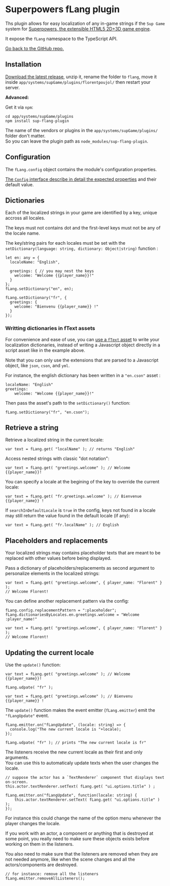 # Superpowers fLang plugin

Ths plugin allows for easy localization of any in-game strings if the `Sup Game` system for [Superpowers, the extensible HTML5 2D+3D game engine](http://sparklinlabs.com).  

It expose the `fLang` namespace to the TypeScript API.

[Go back to the GitHub repo.](https://github.com/florentpoujol/superpowers-flang-plugin)


## Installation

[Download the latest release](https://github.com/florentpoujol/superpowers-flang-plugin/releases), unzip it, rename the folder to `flang`, move it inside `app/systems/supGame/plugins/florentpoujol/` then restart your server.

__Advanced:__

Get it via `npm`:
        
    cd app/systems/supGame/plugins
    npm install sup-flang-plugin

The name of the vendors or plugins in the `app/systems/supGame/plugins/` folder don't matter.  
So you can leave the plugin path as `node_modules/sup-flang-plugin`.


## Configuration

The `fLang.config` object contains the module's configuration properties.

[The `Config` interface describe in detail the expected properties](#flang.config) and their default value.


## Dictionaries

Each of the localized strings in your game are identified by a key, unique accross all locales.

The keys must not contains dot and the first-level keys must not be any of the locale name.

The key/string pairs for each locales must be set with the `setDictionary(language: string, dictionary: Object|string)` function :

    let en: any = {
      localeName: "English",

      greetings: { // you may nest the keys
        welcome: "Welcome {{player_name}}!"
      }
    };
    fLang.setDictionary("en", en);

    fLang.setDictionary("fr", {
      greetings: {
        welcome: "Bienvenu {{player_name}} !"
      }
    });

### Writting dictionaries in fText assets

For convenience and ease of use, you can [use a `fText` asset](https://github.com/florentpoujol/superpowers-ftext-plugin) to write your localization dictionaries, instead of writing a Javascript object directly in a script asset like in the example above.

Note that you can only use the extensions that are parsed to a Javascript object, like `json`, `cson`, and `yml`.

For instance, the english dictionary has been written in a `"en.cson"` asset :

    localeName: "English"
    greetings:
        welcome: "Welcome {{player_name}}!"

Then pass the asset's path to the  `setDictionary()` function:

    fLang.setDictionary("fr", "en.cson");


## Retrieve a string

Retrieve a localized string in the current locale:
    
    var text = fLang.get( "localName" ); // returns "English"

Access nested strings with classic "dot notation":

    var text = fLang.get( "greetings.welcome" ); // Welcome {{player_name}}!

You can specify a locale at the begining of the key to override the current locale:

    var text = fLang.get( "fr.greetings.welcome" ); // Bienvenue {{player_name}} !

If `searchInDefaultLocale` is `true` in the config, keys not found in a locale may still return the value found in the default locale (if any):

    var text = fLang.get( "fr.localName" ); // English

## Placeholders and replacements

Your localized strings may contains placeholder texts that are meant to be replaced with other values before being displayed.  

Pass a dictionary of placeholders/replacements as second argument to personalize elements in the localized strings:
    
    var text = fLang.get( "greetings.welcome", { player_name: "Florent" } );
    // Welcome Florent!

You can define another replacement pattern via the config:

    fLang.config.replacementPattern = ":placeholder";
    fLang.dictionariesByLocales.en.greetings.welcome = "Welcome :player_name!"

    var text = fLang.get( "greetings.welcome", { player_name: "Florent" } ); 
    // Welcome Florent!

## Updating the current locale

Use the `update()` function:

    var text = fLang.get( "greetings.welcome" ); // Welcome {{player_name}}!

    fLang.udpate( "fr" );

    var text = fLang.get( "greetings.welcome" ); // Bienvenu {{player_name}} !
    
The `update()` function makes the event emitter (`fLang.emitter`) emit the `"fLangUpdate"` event.  

    fLang.emitter.on("fLangUpdate", (locale: string) => {
      console.log("The new current locale is "+locale);
    });

    fLang.udpate( "fr" ); // prints "The new current locale is fr"

The listeners receive the new current locale as their first and only arguments.  
You can use this to automaticaly update texts when the user changes the locale.
    
    // suppose the actor has a `TextRenderer` component that displays text on-screen.
    this.actor.textRenderer.setText( fLang.get( "ui.options.title" ) ;

    fLang.emitter.on("fLangUpdate", function(locale: string) {
        this.actor.textRenderer.setText( fLang.get( "ui.options.title" ) );
    });

For instance this could change the name of the option menu whenever the player changes the locale.

If you work with an actor, a component or anything that is destroyed at some point, you really need to make sure these objects exists before working on them in the listeners.  

You also need to make sure that the listeners are removed when they are not needed anymore, like when the scene changes and all the actors/components are destroyed.

    // for instance: remove all the listeners
    fLang.emitter.removeAllListeners();
